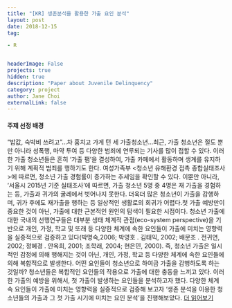 ```yaml
---
title: "[KR] 생존분석을 활용한 가출 요인 분석"
layout: post
date: 2018-12-15 
tag: 

- R 


headerImage: False 
projects: true
hidden: true 
description: "Paper about Juvenile Delinquency" 
category: project
author: Jane Choi 
externalLink: false  
---
```


#### 주제 선정 배경 

“밥값, 숙박비 쓰려고”…차 훔치고 가게 턴 세 가출청소년…최근, 가출 청소년은 절도 뿐만 아니라 성폭행, 마약 투여 등 다양한 범죄에 연루되는 기사를 많이 접할 수 있다. 이러한 가출 청소년들은 흔히 ‘가출 팸’을 결성하여, 가출 카페에서 활동하며 생계를 유지하기 위해 계획적 범죄를 행하기도 한다. 여성가족부 <청소년 유해환경 접촉 종합실태조사>에 따르면, 청소년 가출 경험률이 증가하는 추세임을 확인할 수 있다. 이뿐만 아니라, ‘서울시 2015년 기준 실태조사’에 따르면, 가출 청소년 5명 중 4명은 재 가출을 경험하는 등, 가출과 귀가의 굴레에서
벗어나지 못한다. 더욱더 많은 청소년이 가출을 감행하며, 귀가 후에도 재가출을 행하는 등 일상적인 생활로의 회귀가 어렵다.첫 가출 예방만이 중요한 것이 아닌, 가출에 대한 근본적인 원인의 탐색이 필요한 시점이다. 청소년 가출에 대한 국내의 선행연구들은 대부분 생태 체계적 관점(eco-system perspective)을 기반으로 개인, 가정, 학교 및 또래 등 다양한 체계에 속한 요인들이 가출에 미치는 영향력을 실증적으로 검증하고 있다(박명숙,2006; 박영호 ․ 김태익, 2002; 배문조 ․ 전귀연, 2002; 정혜경 ․ 안옥희, 2001; 조학래, 2004; 현은민, 2000). 즉, 청소년 가출은 일시적인 감정에 의해 행해지는 것이 아닌, 개인, 가정, 학교 등 다양한 체계에 속한 요인들에 의해 복합적으로 발생한다. 어떤 요인들이 청소년으로 하여금 가출을 감행하도록 하는 것일까? 청소년들은 복합적인 요인들의 작용으로 가출에 대한 충동을 느끼고 있다. 이러한 가출의 예방을 위해서, 첫 가출이 발생하는 요인들을 분석하고자 했다. 다양한 체계 속 요인들이 가출에 미치는 영향력을 실증적으로 검증해 보고자 ‘생존 분석을 이용한 청소년들의 가출과 그 첫 가출 시기에 미치는 요인 분석’을 진행해보았다. [더 읽어보기](https://github.com/jaeyoung-jane-choi/papers/blob/main/%EC%83%9D%EC%A1%B4%EB%B6%84%EC%84%9D.pdf) 

